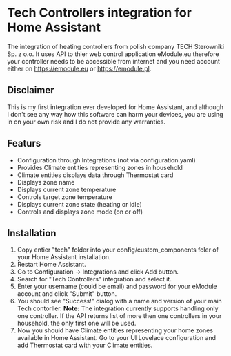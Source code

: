 # Tech Controllers integration for Home Assistant
The integration of heating controllers from polish company TECH Sterowniki Sp. z o.o. It uses API to thier web control application eModule.eu therefore your controller needs to be accessible from internet and you need account either on https://emodule.eu or https://emodule.pl.

## Disclaimer
This is my first integration ever developed for Home Assistant, and although I don't see any way how this software can harm your devices, you are using in on your own risk and I do not provide any warranties.

## Featurs
* Configuration through Integrations (not via configuration.yaml)
* Provides Climate entities representing zones in household
* Climate entities displays data through Thermostat card
* Displays zone name
* Displays current zone temperature
* Controls target zone temperature
* Displays current zone state (heating or idle)
* Controls and displays zone mode (on or off)

## Installation

1. Copy entier "tech" folder into your config/custom_components foler of your Home Assistant installation.
2. Restart Home Assistant.
3. Go to Configuration -> Integrations and click Add button.
4. Search for "Tech Controllers" integration and select it.
5. Enter your username (could be email) and password for your eModule account and click "Submit" button.
6. You should see "Success!" dialog with a name and version of your main Tech contorller.
    **Note:** The integration currently supports handling only one controller. If the API returns list of more then one controllers in your household, the only first one will be used.
7. Now you should have Climate entities representing your home zones available in Home Assistant. Go to your UI Lovelace configuration and add Thermostat card with your Climate entities. 
